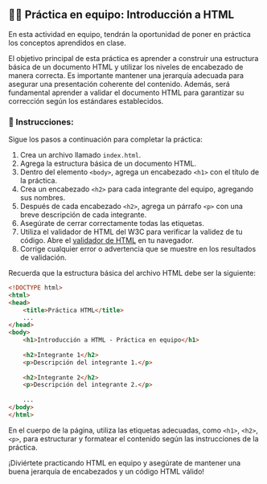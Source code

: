 ## ✍🏻 Práctica en equipo: Introducción a HTML

En esta actividad en equipo, tendrán la oportunidad de poner en práctica los conceptos aprendidos en clase. 

El objetivo principal de esta práctica es aprender a construir una estructura básica de un documento HTML y utilizar los niveles de encabezado de manera correcta. Es importante mantener una jerarquía adecuada para asegurar una presentación coherente del contenido. Además, será fundamental aprender a validar el documento HTML para garantizar su corrección según los estándares establecidos.

### 📌 Instrucciones:
Sigue los pasos a continuación para completar la práctica:

1. Crea un archivo llamado `index.html`.
2. Agrega la estructura básica de un documento HTML.
3. Dentro del elemento `<body>`, agrega un encabezado `<h1>` con el título de la práctica.
4. Crea un encabezado `<h2>` para cada integrante del equipo, agregando sus nombres.
5. Después de cada encabezado `<h2>`, agrega un párrafo `<p>` con una breve descripción de cada integrante.
6. Asegúrate de cerrar correctamente todas las etiquetas.
7. Utiliza el validador de HTML del W3C para verificar la validez de tu código. Abre el [validador de HTML](https://validator.w3.org/#validate_by_upload) en tu navegador.
8. Corrige cualquier error o advertencia que se muestre en los resultados de validación.

Recuerda que la estructura básica del archivo HTML debe ser la siguiente:
  
```html
<!DOCTYPE html>
<html>
<head>
    <title>Práctica HTML</title>
    ...
</head>
<body>
    <h1>Introducción a HTML - Práctica en equipo</h1>
    
    <h2>Integrante 1</h2>
    <p>Descripción del integrante 1.</p>
    
    <h2>Integrante 2</h2>
    <p>Descripción del integrante 2.</p>
    
    ...
</body>
</html>
```

En el cuerpo de la página, utiliza las etiquetas adecuadas, como `<h1>`, `<h2>`, `<p>`, para estructurar y formatear el contenido según las instrucciones de la práctica.

¡Diviértete practicando HTML en equipo y asegúrate de mantener una buena jerarquía de encabezados y un código HTML válido!